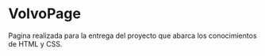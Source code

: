 # VolvoPage
Pagina realizada para la entrega del proyecto que abarca los conocimientos de HTML y CSS. 
